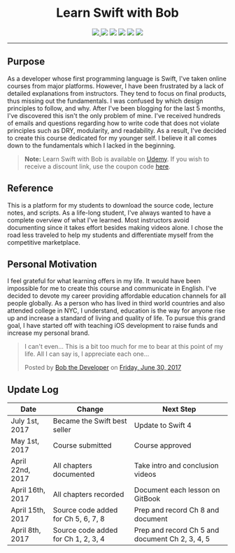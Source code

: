 
<div align="center">
<strong><h1>Learn Swift with Bob</h1></strong>
</div>

<p align="center">
<a href="https://www.bobthedeveloper.io"><img src="https://img.shields.io/badge/Instructor-Bob Lee-CE1312.svg"</a>
<a href="https://udemy.com/learn-swift-with-bob/"><img src="https://img.shields.io/badge/Platform-Udemy-00A202.svg"/></a>
 <a><img src="https://img.shields.io/badge/Langauge-Swift_4.0-E73A05.svg?style=flat"></a>
 <a><img src="https://img.shields.io/badge/iOS-11-1E8CFD.svg?style=flat"></a>
 <a href="https://linkedin.com/in/bobthedev"><img src= "https://img.shields.io/badge/LinkedIn-Connect-233642.svg"></a>
<a href="https://blog.bobthedeveloper.io"><img src="https://img.shields.io/badge/Blog-Read-19AA6E.svg"/></a>
</p>
<hr>

## Purpose
As a developer whose first programming language is Swift, I've taken online courses from major platforms. However, I have been frustrated by a lack of detailed explanations from instructors. They tend to focus on final products, thus missing out the fundamentals. I was confused by which design principles to follow, and why. After I've been blogging for the last 5 months, I've discovered this isn't the only problem of mine. I've received hundreds of emails and questions regarding how to write code that does not violate principles such as DRY, modularity, and readability. As a result, I've decided to create this course dedicated for my younger self. I believe it all comes down to the fundamentals which I lacked in the beginning.

> **Note:** Learn Swift with Bob is available on [Udemy](https://udemy.com/learn-swift-with-bob/). If you wish to receive a discount link, use the coupon code [here](https://www.udemy.com/learn-swift-with-bob/?couponCode=GITBOOKCODE).


## Reference
This is a platform for my students to download the source code, lecture notes, and scripts. As a life-long student, I've always wanted to have a complete overview of what I've learned. Most instructors avoid documenting since it takes effort besides making videos alone. I chose the road less traveled to help my students and differentiate myself from the competitive marketplace.

## Personal Motivation
I feel grateful for what learning offers in my life. It would have been impossible for me to create this course and communicate in English. I've decided to devote my career providing affordable education channels for all people globally. As a person who has lived in third world countries and also attended college in NYC, I understand, education is the way for anyone rise up and increase a standard of living and quality of life. To pursue this grand goal, I have started off with teaching iOS development to raise funds and increase my personal brand.

<div class="fb-post" data-href="https://business.facebook.com/bobthedeveloper/photos/a.176842679436111.1073741827.172659529854426/316938168759894/?type=3&amp;theater" data-width="700" data-show-text="true"><blockquote cite="https://www.facebook.com/bobthedeveloper/posts/316938168759894:0" class="fb-xfbml-parse-ignore"><p>I can&#039;t even...  This is a bit too much for me to bear at this point of my life. All I can say is, I appreciate each one...</p>Posted by <a href="https://www.facebook.com/bobthedeveloper/">Bob the Developer</a> on&nbsp;<a href="https://www.facebook.com/bobthedeveloper/posts/316938168759894:0">Friday, June 30, 2017</a></blockquote></div>


## Update Log
| Date | Change | Next Step |  
| --- | --- |  --- |
| July 1st, 2017 | Became the Swift best seller | Update to Swift 4 |
| May 1st, 2017 | Course submitted | Course approved |
| April 22nd, 2017 | All chapters documented | Take intro and conclusion videos |
| April 16th, 2017 | All chapters recorded | Document each lesson on GitBook  |
| April 15th, 2017 | Source code added for Ch 5, 6, 7, 8 | Prep and record Ch 8 and document |
| April 8th, 2017 | Source code added for Ch 1, 2, 3, 4 |  Prep and record Ch 5 and document Ch 2, 3, 4, 5 |


<div id="fb-root"></div>
<script>(function(d, s, id) {
  var js, fjs = d.getElementsByTagName(s)[0];
  if (d.getElementById(id)) return;
  js = d.createElement(s); js.id = id;
  js.src = "//connect.facebook.net/en_US/sdk.js#xfbml=1&version=v2.9&appId=1128389880639898";
  fjs.parentNode.insertBefore(js, fjs);
}(document, 'script', 'facebook-jssdk'));</script>
